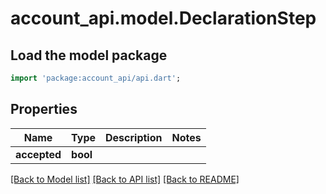 # account_api.model.DeclarationStep

## Load the model package
```dart
import 'package:account_api/api.dart';
```

## Properties
Name | Type | Description | Notes
------------ | ------------- | ------------- | -------------
**accepted** | **bool** |  | 

[[Back to Model list]](../README.md#documentation-for-models) [[Back to API list]](../README.md#documentation-for-api-endpoints) [[Back to README]](../README.md)


